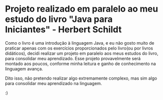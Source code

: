 # Projeto realizado em paralelo ao meu estudo do livro "Java para Iniciantes" - Herbert Schildt

Como o livro é uma introdução à linguagem Java, e eu não gosto muito de praticar apenas com os exercícios proporcionados pelo livro(ou por livros didáticos), decidi realizar um
projeto em paralelo aos meus estudos do livro, para consolidar meu aprendizado. Esse projeto provavelmente será montado aos poucos, conforme minha leitura e ganho de conhecimento
na linguagem avança. 

Dito isso, não pretendo realizar algo extremamente complexo, mas sim algo para consolidar meu aprendizado na linguagem.

:)
